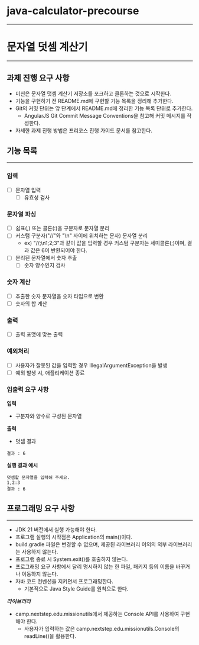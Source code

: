 # java-calculator-precourse

 - - -

# 문자열 덧셈 계산기

- - -

## 과제 진행 요구 사항

- 미션은 문자열 덧셈 계산기 저장소를 포크하고 클론하는 것으로 시작한다.
- 기능을 구현하기 전 README.md에 구현할 기능 목록을 정리해 추가한다.
- Git의 커밋 단위는 앞 단계에서 README.md에 정리한 기능 목록 단위로 추가한다.
    - AngularJS Git Commit Message Conventions을 참고해 커밋 메시지를 작성한다.
- 자세한 과제 진행 방법은 프리코스 진행 가이드 문서를 참고한다.

## 기능 목록

- - -

### 입력

- [ ] 문자열 입력
    - [ ] 유효성 검사

### 문자열 파싱

- [ ] 쉼표(,) 또는 콜론(:)을 구분자로 문자열 분리
- [ ] 커스텀 구분자("//"와 "\n" 사이에 위치하는 문자) 문자열 분리
    - ex) "//;\n1;2;3"과 같이 값을 입력할 경우 커스텀 구분자는 세미콜론(;)이며, 결과 값은 6이 반환되어야 한다.
-[ ] 분리된 문자열에서 숫자 추출
    - [ ] 숫자 양수인지 검사

### 숫자 계산

- [ ] 추출한 숫자 문자열을 숫자 타입으로 변환
- [ ] 숫자의 합 계산

### 출력

- [ ] 출력 포맷에 맞는 출력

### 예외처리

- [ ] 사용자가 잘못된 값을 입력할 경우 IllegalArgumentException을 발생
- [ ] 예외 발생 시, 애플리케이션 종료

### 입출력 요구 사항

**입력**

- 구분자와 양수로 구성된 문자열

**출력**

- 덧셈 결과

```
결과 : 6
```

**실행 결과 예시**

```
덧셈할 문자열을 입력해 주세요.
1,2:3
결과 : 6
```

## 프로그래밍 요구 사항

- - - 

- JDK 21 버전에서 실행 가능해야 한다.
- 프로그램 실행의 시작점은 Application의 main()이다.
- build.gradle 파일은 변경할 수 없으며, 제공된 라이브러리 이외의 외부 라이브러리는 사용하지 않는다.
- 프로그램 종료 시 System.exit()를 호출하지 않는다.
- 프로그래밍 요구 사항에서 달리 명시하지 않는 한 파일, 패키지 등의 이름을 바꾸거나 이동하지 않는다.
- 자바 코드 컨벤션을 지키면서 프로그래밍한다.
    - 기본적으로 Java Style Guide를 원칙으로 한다.

***라이브러리***

- camp.nextstep.edu.missionutils에서 제공하는 Console API를 사용하여 구현해야 한다.
    - 사용자가 입력하는 값은 camp.nextstep.edu.missionutils.Console의 readLine()을 활용한다.